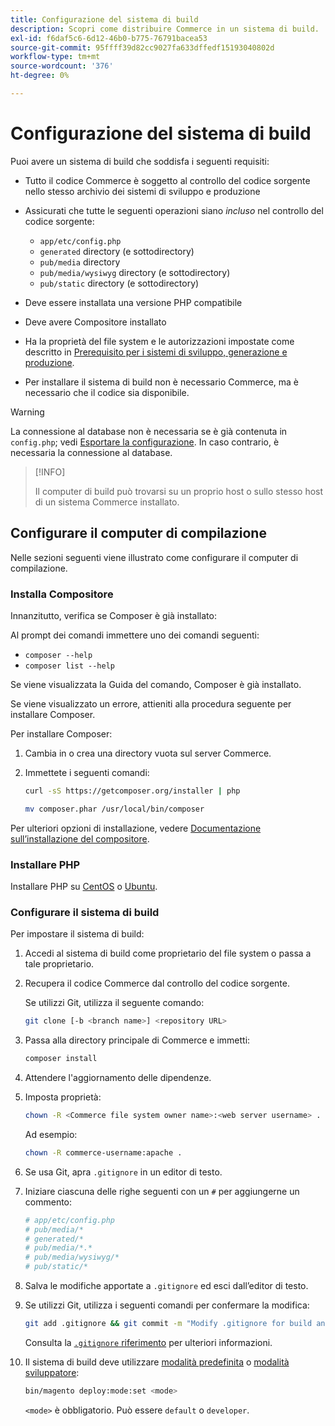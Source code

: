 ```yaml
---
title: Configurazione del sistema di build
description: Scopri come distribuire Commerce in un sistema di build.
exl-id: f6daf5c6-6d12-46b0-b775-76791bacea53
source-git-commit: 95ffff39d82cc9027fa633dffedf15193040802d
workflow-type: tm+mt
source-wordcount: '376'
ht-degree: 0%

---
```


# Configurazione del sistema di build

Puoi avere un sistema di build che soddisfa i seguenti requisiti:

- Tutto il codice Commerce è soggetto al controllo del codice sorgente nello stesso archivio dei sistemi di sviluppo e produzione
- Assicurati che tutte le seguenti operazioni siano _incluso_ nel controllo del codice sorgente:

   - `app/etc/config.php`
   - `generated` directory (e sottodirectory)
   - `pub/media` directory
   - `pub/media/wysiwyg` directory (e sottodirectory)
   - `pub/static` directory (e sottodirectory)

- Deve essere installata una versione PHP compatibile
- Deve avere Compositore installato
- Ha la proprietà del file system e le autorizzazioni impostate come descritto in [Prerequisito per i sistemi di sviluppo, generazione e produzione](../deployment/technical-details.md).
- Per installare il sistema di build non è necessario Commerce, ma è necessario che il codice sia disponibile.

>[!WARNING]
>
>La connessione al database non è necessaria se è già contenuta in `config.php`; vedi [Esportare la configurazione](../cli/export-configuration.md). In caso contrario, è necessaria la connessione al database.

>[!INFO]
>
>Il computer di build può trovarsi su un proprio host o sullo stesso host di un sistema Commerce installato.

## Configurare il computer di compilazione

Nelle sezioni seguenti viene illustrato come configurare il computer di compilazione.

### Installa Compositore

Innanzitutto, verifica se Composer è già installato:

Al prompt dei comandi immettere uno dei comandi seguenti:

- `composer --help`
- `composer list --help`

Se viene visualizzata la Guida del comando, Composer è già installato.

Se viene visualizzato un errore, attieniti alla procedura seguente per installare Composer.

Per installare Composer:

1. Cambia in o crea una directory vuota sul server Commerce.

1. Immettete i seguenti comandi:

   ```bash
   curl -sS https://getcomposer.org/installer | php
   ```

   ```bash
   mv composer.phar /usr/local/bin/composer
   ```

Per ulteriori opzioni di installazione, vedere [Documentazione sull’installazione del compositore][composer].

### Installare PHP

Installare PHP su [CentOS] o [Ubuntu].

### Configurare il sistema di build

Per impostare il sistema di build:

1. Accedi al sistema di build come proprietario del file system o passa a tale proprietario.
1. Recupera il codice Commerce dal controllo del codice sorgente.

   Se utilizzi Git, utilizza il seguente comando:

   ```bash
   git clone [-b <branch name>] <repository URL>
   ```

1. Passa alla directory principale di Commerce e immetti:

   ```bash
   composer install
   ```

1. Attendere l&#39;aggiornamento delle dipendenze.
1. Imposta proprietà:

   ```bash
   chown -R <Commerce file system owner name>:<web server username> .
   ```

   Ad esempio:

   ```bash
   chown -R commerce-username:apache .
   ```

1. Se usa Git, apra `.gitignore` in un editor di testo.
1. Iniziare ciascuna delle righe seguenti con un `#` per aggiungerne un commento:

   ```conf
   # app/etc/config.php
   # pub/media/*
   # generated/*
   # pub/media/*.*
   # pub/media/wysiwyg/*
   # pub/static/*
   ```

1. Salva le modifiche apportate a `.gitignore` ed esci dall’editor di testo.
1. Se utilizzi Git, utilizza i seguenti comandi per confermare la modifica:

   ```bash
   git add .gitignore && git commit -m "Modify .gitignore for build and production"
   ```

   Consulta la [`.gitignore` riferimento](../reference/config-reference-gitignore.md) per ulteriori informazioni.

1. Il sistema di build deve utilizzare [modalità predefinita](../bootstrap/application-modes.md#default-mode) o [modalità sviluppatore](../bootstrap/application-modes.md#developer-mode):

   ```bash
   bin/magento deploy:mode:set <mode>
   ```

   `<mode>` è obbligatorio. Può essere `default` o `developer`.

<!-- Link Definitions -->

[CentOS]: https://wiki.centos.org/HowTos/php7
[composer]: https://getcomposer.org/download/
[Ubuntu]: https://help.ubuntu.com/lts/serverguide/php.html

